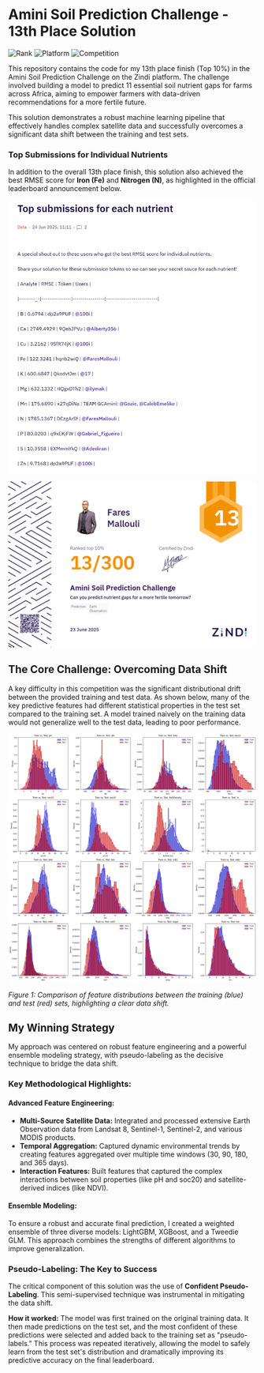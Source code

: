 # Amini Soil Prediction Challenge - 13th Place Solution

![Rank](https://img.shields.io/badge/Rank-13%20%2F%20300-brightgreen) ![Platform](https://img.shields.io/badge/Platform-Zindi-blue) ![Competition](https://img.shields.io/badge/Competition-Amini%20Soil%20Prediction-orange)

This repository contains the code for my 13th place finish (Top 10%) in the Amini Soil Prediction Challenge on the Zindi platform. The challenge involved building a model to predict 11 essential soil nutrient gaps for farms across Africa, aiming to empower farmers with data-driven recommendations for a more fertile future.

This solution demonstrates a robust machine learning pipeline that effectively handles complex satellite data and successfully overcomes a significant data shift between the training and test sets.

### Top Submissions for Individual Nutrients

In addition to the overall 13th place finish, this solution also achieved the best RMSE score for **Iron (Fe)** and **Nitrogen (N)**, as highlighted in the official leaderboard announcement below.

![Top submissions for each nutrient](Top_submissions_for_each_nutrient.jpg)

![Certificate](FaresMallouli-Amini%20Soil%20Prediction%20Challenge.png)

## The Core Challenge: Overcoming Data Shift

A key difficulty in this competition was the significant distributional drift between the provided training and test data. As shown below, many of the key predictive features had different statistical properties in the test set compared to the training set. A model trained naively on the training data would not generalize well to the test data, leading to poor performance.

![Train vs Test Distributions](eda_plots/train_vs_test_key_feature_distributions.png)

*Figure 1: Comparison of feature distributions between the training (blue) and test (red) sets, highlighting a clear data shift.*

## My Winning Strategy

My approach was centered on robust feature engineering and a powerful ensemble modeling strategy, with pseudo-labeling as the decisive technique to bridge the data shift.

### Key Methodological Highlights:

#### Advanced Feature Engineering:

*   **Multi-Source Satellite Data:** Integrated and processed extensive Earth Observation data from Landsat 8, Sentinel-1, Sentinel-2, and various MODIS products.
*   **Temporal Aggregation:** Captured dynamic environmental trends by creating features aggregated over multiple time windows (30, 90, 180, and 365 days).
*   **Interaction Features:** Built features that captured the complex interactions between soil properties (like pH and soc20) and satellite-derived indices (like NDVI).

#### Ensemble Modeling:

To ensure a robust and accurate final prediction, I created a weighted ensemble of three diverse models: LightGBM, XGBoost, and a Tweedie GLM. This approach combines the strengths of different algorithms to improve generalization.

### Pseudo-Labeling: The Key to Success

The critical component of this solution was the use of **Confident Pseudo-Labeling**. This semi-supervised technique was instrumental in mitigating the data shift.

**How it worked:** The model was first trained on the original training data. It then made predictions on the test set, and the most confident of these predictions were selected and added back to the training set as "pseudo-labels." This process was repeated iteratively, allowing the model to safely learn from the test set's distribution and dramatically improving its predictive accuracy on the final leaderboard.